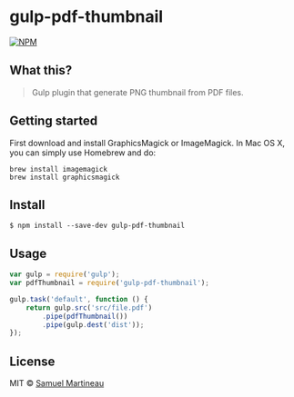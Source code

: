 # gulp-pdf-thumbnail

[![NPM](https://nodei.co/npm/gulp-pdf-thumbnail.png?downloads=true&stars=true)](https://nodei.co/npm/gulp-pdf-thumbnail/)

## What this?

> Gulp plugin that generate PNG thumbnail from PDF files.

## Getting started

First download and install GraphicsMagick or ImageMagick. In Mac OS X, you can simply use Homebrew and do:

```
brew install imagemagick
brew install graphicsmagick
```

## Install

```
$ npm install --save-dev gulp-pdf-thumbnail
```

## Usage

```js
var gulp = require('gulp');
var pdfThumbnail = require('gulp-pdf-thumbnail');

gulp.task('default', function () {
	return gulp.src('src/file.pdf')
		.pipe(pdfThumbnail())
		.pipe(gulp.dest('dist'));
});
```

## License

MIT © [Samuel Martineau](http://samuelmartineau.github.io)
